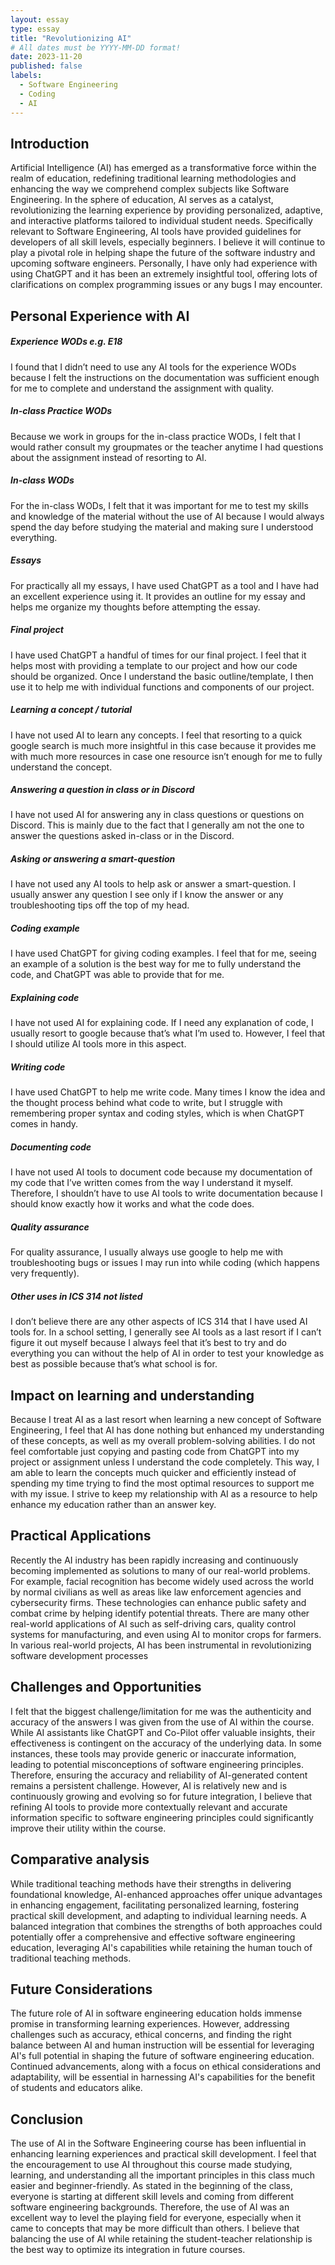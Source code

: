 ```yaml
---
layout: essay
type: essay
title: "Revolutionizing AI"
# All dates must be YYYY-MM-DD format!
date: 2023-11-20
published: false
labels:
  - Software Engineering
  - Coding
  - AI
---
```

  
## Introduction
Artificial Intelligence (AI) has emerged as a transformative force within the realm of education, redefining traditional learning methodologies and enhancing the way we comprehend complex subjects like Software Engineering. In the sphere of education, AI serves as a catalyst, revolutionizing the learning experience by providing personalized, adaptive, and interactive platforms tailored to individual student needs. Specifically relevant to Software Engineering, AI tools have provided guidelines for developers of all skill levels, especially beginners. I believe it will continue to play a pivotal role in helping shape the future of the software industry and upcoming software engineers. Personally, I have only had experience with using ChatGPT and it has been an extremely insightful tool, offering lots of clarifications on complex programming issues or any bugs I may encounter.

## Personal Experience with AI
##### Experience WODs e.g. E18
I found that I didn’t need to use any AI tools for the experience WODs because I felt the instructions on the documentation was sufficient enough for me to complete and understand the assignment with quality.
##### In-class Practice WODs
Because we work in groups for the in-class practice WODs, I felt that I would rather consult my groupmates or the teacher anytime I had questions about the assignment instead of resorting to AI.
##### In-class WODs
For the in-class WODs, I felt that it was important for me to test my skills and knowledge of the material without the use of AI because I would always spend the day before studying the material and making sure I understood everything.
##### Essays
For practically all my essays, I have used ChatGPT as a tool and I have had an excellent experience using it. It provides an outline for my essay and helps me organize my thoughts before attempting the essay.
##### Final project
I have used ChatGPT a handful of times for our final project. I feel that it helps most with providing a template to our project and how our code should be organized. Once I understand the basic outline/template, I then use it to help me with individual functions and components of our project.
##### Learning a concept / tutorial
I have not used AI to learn any concepts. I feel that resorting to a quick google search is much more insightful in this case because it provides me with much more resources in case one resource isn’t enough for me to fully understand the concept.
##### Answering a question in class or in Discord
I have not used AI for answering any in class questions or questions on Discord. This is mainly due to the fact that I generally am not the one to answer the questions asked in-class or in the Discord.
##### Asking or answering a smart-question
I have not used any AI tools to help ask or answer a smart-question. I usually answer any question I see only if I know the answer or any troubleshooting tips off the top of my head.
##### Coding example
I have used ChatGPT for giving coding examples. I feel that for me, seeing an example of a solution is the best way for me to fully understand the code, and ChatGPT was able to provide that for me.
##### Explaining code
I have not used AI for explaining code. If I need any explanation of code, I usually resort to google because that’s what I’m used to. However, I feel that I should utilize AI tools more in this aspect.
##### Writing code
I have used ChatGPT to help me write code. Many times I know the idea and the thought process behind what code to write, but I struggle with remembering proper syntax and coding styles, which is when ChatGPT comes in handy.
##### Documenting code
I have not used AI tools to document code because my documentation of my code that I’ve written comes from the way I understand it myself. Therefore, I shouldn’t have to use AI tools to write documentation because I should know exactly how it works and what the code does.
##### Quality assurance
For quality assurance, I usually always use google to help me with troubleshooting bugs or issues I may run into while coding (which happens very frequently).
##### Other uses in ICS 314 not listed
I don’t believe there are any other aspects of ICS 314 that I have used AI tools for. In a school setting, I generally see AI tools as a last resort if I can’t figure it out myself because I always feel that it’s best to try and do everything you can without the help of AI in order to test your knowledge as best as possible because that’s what school is for.

## Impact on learning and understanding
Because I treat AI as a last resort when learning a new concept of Software Engineering, I feel that AI has done nothing but enhanced my understanding of these concepts, as well as my overall problem-solving abilities. I do not feel comfortable just copying and pasting code from ChatGPT into my project or assignment unless I understand the code completely. This way, I am able to learn the concepts much quicker and efficiently instead of spending my time trying to find the most optimal resources to support me with my issue. I strive to keep my relationship with AI as a resource to help enhance my education rather than an answer key.

## Practical Applications
Recently the AI industry has been rapidly increasing and continuously becoming implemented as solutions to many of our real-world problems. For example, facial recognition has become widely used across the world by normal civilians as well as areas like law enforcement agencies and cybersecurity firms. These technologies can enhance public safety and combat crime by helping identify potential threats. There are many other real-world applications of AI such as self-driving cars, quality control systems for manufacturing, and even using AI to monitor crops for farmers. In various real-world projects, AI has been instrumental in revolutionizing software development processes

## Challenges and Opportunities
I felt that the biggest challenge/limitation for me was the authenticity and accuracy of the answers I was given from the use of AI within the course. While AI assistants like ChatGPT and Co-Pilot offer valuable insights, their effectiveness is contingent on the accuracy of the underlying data. In some instances, these tools may provide generic or inaccurate information, leading to potential misconceptions of software engineering principles. Therefore, ensuring the accuracy and reliability of AI-generated content remains a persistent challenge. However, AI is relatively new and is continuously growing and evolving so for future integration, I believe that refining AI tools to provide more contextually relevant and accurate information specific to software engineering principles could significantly improve their utility within the course.

## Comparative analysis
While traditional teaching methods have their strengths in delivering foundational knowledge, AI-enhanced approaches offer unique advantages in enhancing engagement, facilitating personalized learning, fostering practical skill development, and adapting to individual learning needs. A balanced integration that combines the strengths of both approaches could potentially offer a comprehensive and effective software engineering education, leveraging AI's capabilities while retaining the human touch of traditional teaching methods.

## Future Considerations
The future role of AI in software engineering education holds immense promise in transforming learning experiences. However, addressing challenges such as accuracy, ethical concerns, and finding the right balance between AI and human instruction will be essential for leveraging AI's full potential in shaping the future of software engineering education. Continued advancements, along with a focus on ethical considerations and adaptability, will be essential in harnessing AI's capabilities for the benefit of students and educators alike.

## Conclusion
The use of AI in the Software Engineering course has been influential in enhancing learning experiences and practical skill development. I feel that the encouragement to use AI throughout this course made studying, learning, and understanding all the important principles in this class much easier and beginner-friendly. As stated in the beginning of the class, everyone is starting at different skill levels and coming from different software engineering backgrounds. Therefore, the use of AI was an excellent way to level the playing field for everyone, especially when it came to concepts that may be more difficult than others. I believe that balancing the use of AI while retaining the student-teacher relationship is the best way to optimize its integration in future courses.
